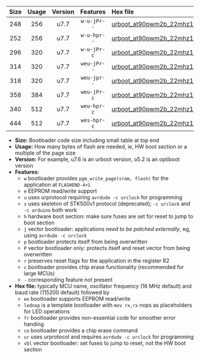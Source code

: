|Size|Usage|Version|Features|Hex file|
|:-:|:-:|:-:|:-:|:--|
|248|256|u7.7|`w-u-jPr--`|[urboot_at90pwm2b_22mhz1184_230400bps_lednop_ur_vbl.hex](https://raw.githubusercontent.com/stefanrueger/urboot.hex/main/mcus/at90pwm2b/fcpu_22mhz1184/230400_bps/urboot_at90pwm2b_22mhz1184_230400bps_lednop_ur_vbl.hex)|
|252|256|u7.7|`w-u-hpr--`|[urboot_at90pwm2b_22mhz1184_230400bps_lednop_fr_ur.hex](https://raw.githubusercontent.com/stefanrueger/urboot.hex/main/mcus/at90pwm2b/fcpu_22mhz1184/230400_bps/urboot_at90pwm2b_22mhz1184_230400bps_lednop_fr_ur.hex)|
|296|320|u7.7|`w-u-jPr-c`|[urboot_at90pwm2b_22mhz1184_230400bps_lednop_fr_ce_ur_vbl.hex](https://raw.githubusercontent.com/stefanrueger/urboot.hex/main/mcus/at90pwm2b/fcpu_22mhz1184/230400_bps/urboot_at90pwm2b_22mhz1184_230400bps_lednop_fr_ce_ur_vbl.hex)|
|314|320|u7.7|`weu-jPr--`|[urboot_at90pwm2b_22mhz1184_230400bps_ee_lednop_ur_vbl.hex](https://raw.githubusercontent.com/stefanrueger/urboot.hex/main/mcus/at90pwm2b/fcpu_22mhz1184/230400_bps/urboot_at90pwm2b_22mhz1184_230400bps_ee_lednop_ur_vbl.hex)|
|318|320|u7.7|`weu-jpr--`|[urboot_at90pwm2b_22mhz1184_230400bps_ee_lednop_fr_ur_vbl.hex](https://raw.githubusercontent.com/stefanrueger/urboot.hex/main/mcus/at90pwm2b/fcpu_22mhz1184/230400_bps/urboot_at90pwm2b_22mhz1184_230400bps_ee_lednop_fr_ur_vbl.hex)|
|358|384|u7.7|`weu-jPr-c`|[urboot_at90pwm2b_22mhz1184_230400bps_ee_lednop_fr_ce_ur_vbl.hex](https://raw.githubusercontent.com/stefanrueger/urboot.hex/main/mcus/at90pwm2b/fcpu_22mhz1184/230400_bps/urboot_at90pwm2b_22mhz1184_230400bps_ee_lednop_fr_ce_ur_vbl.hex)|
|340|512|u7.7|`weu-hpr-c`|[urboot_at90pwm2b_22mhz1184_230400bps_ee_lednop_fr_ce_ur.hex](https://raw.githubusercontent.com/stefanrueger/urboot.hex/main/mcus/at90pwm2b/fcpu_22mhz1184/230400_bps/urboot_at90pwm2b_22mhz1184_230400bps_ee_lednop_fr_ce_ur.hex)|
|444|512|u7.7|`wes-hpr-c`|[urboot_at90pwm2b_22mhz1184_230400bps_ee_lednop_fr_ce.hex](https://raw.githubusercontent.com/stefanrueger/urboot.hex/main/mcus/at90pwm2b/fcpu_22mhz1184/230400_bps/urboot_at90pwm2b_22mhz1184_230400bps_ee_lednop_fr_ce.hex)|

- **Size:** Bootloader code size including small table at top end
- **Usage:** How many bytes of flash are needed, ie, HW boot section or a multiple of the page size
- **Version:** For example, u7.6 is an urboot version, o5.2 is an optiboot version
- **Features:**
  + `w` bootloader provides `pgm_write_page(sram, flash)` for the application at `FLASHEND-4+1`
  + `e` EEPROM read/write support
  + `u` uses urprotocol requiring `avrdude -c urclock` for programming
  + `s` uses skeleton of STK500v1 protocol (deprecated); `-c urclock` and `-c arduino` both work
  + `h` hardware boot section: make sure fuses are set for reset to jump to boot section
  + `j` vector bootloader: applications *need to be patched externally*, eg, using `avrdude -c urclock`
  + `p` bootloader protects itself from being overwritten
  + `P` vector bootloader only: protects itself and reset vector from being overwritten
  + `r` preserves reset flags for the application in the register R2
  + `c` bootloader provides chip erase functionality (recommended for large MCUs)
  + `-` corresponding feature not present
- **Hex file:** typically MCU name, oscillator frequency (16 MHz default) and baud rate (115200 default) followed by
  + `ee` bootloader supports EEPROM read/write
  + `lednop` is a template bootloader with `mov rx,rx` nops as placeholders for LED operations
  + `fr` bootloader provides non-essential code for smoother error handing
  + `ce` bootloader provides a chip erase command
  + `ur` uses urprotocol and requires `avrdude -c urclock` for programming
  + `vbl` vector bootloader: set fuses to jump to reset, not the HW boot section
